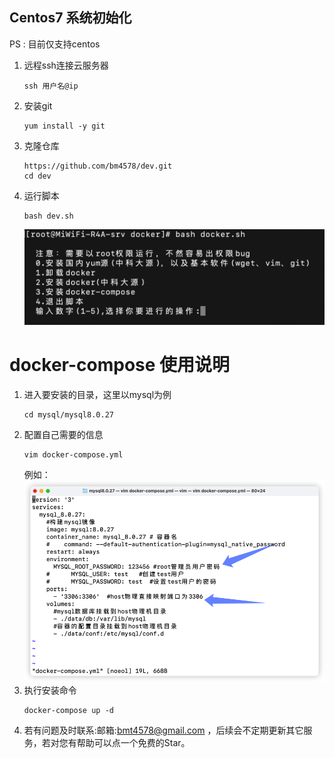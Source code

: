 ## Centos7 系统初始化

PS : 目前仅支持centos
1. 远程ssh连接云服务器
    ```shell
    ssh 用户名@ip
    ```
2. 安装git
   ```shell
   yum install -y git
   ```
4. 克隆仓库
    ```shell
    https://github.com/bm4578/dev.git
    cd dev
    ```
5. 运行脚本
    ```shell
    bash dev.sh 
    ```
   ![](https://raw.githubusercontent.com/bm4578/images/master/202301111918656.png)

# docker-compose 使用说明

[comment]: <> (1. 拉取仓库)

[comment]: <> (    - 国外请参考：)

[comment]: <> (        ```shell)

[comment]: <> (        git clone https://github.com/bm4578/docker-compose.git)

[comment]: <> (        ```)

[comment]: <> (    - 国内请参考：)

[comment]: <> (       ```shell)

[comment]: <> (        git clone https://gitee.com/bmt4578/docker-comopose.git)

[comment]: <> (       ```)
1. 进入要安装的目录，这里以mysql为例
    ```shell
    cd mysql/mysql8.0.27
    ```
2. 配置自己需要的信息
    ```shell
    vim docker-compose.yml
    ```
   例如：
   ![](https://raw.githubusercontent.com/bm4578/images/master/202302271551469.png)
3. 执行安装命令
    ```shell
    docker-compose up -d
    ```
4. 若有问题及时联系:邮箱:bmt4578@gmail.com ，后续会不定期更新其它服务，若对您有帮助可以点一个免费的Star。   
